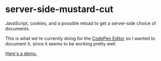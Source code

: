 # server-side-mustard-cut

JavaScript, cookies, and a possible reload to get a server-side choice of documents.

This is what we're currently doing for the [CodePen Editor](http://codepen.io/pen/) so I wanted to document it, since it seems to be working pretty well.

<a href="http://chriscoyier.net/server-side-mustard-cut/">Here's a demo.</a>